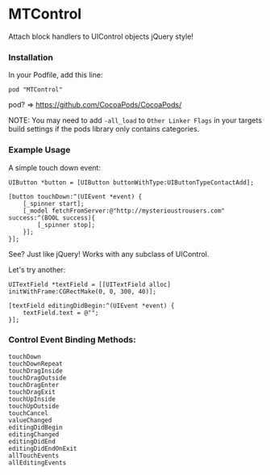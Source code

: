 MTControl
=========

Attach block handlers to UIControl objects jQuery style!

### Installation

In your Podfile, add this line:

    pod "MTControl"

pod? => https://github.com/CocoaPods/CocoaPods/

NOTE: You may need to add `-all_load` to `Other Linker Flags` in your targets build settings if the pods library only contains categories.

### Example Usage

A simple touch down event:

	UIButton *button = [UIButton buttonWithType:UIButtonTypeContactAdd];
	
	[button touchDown:^(UIEvent *event) {
		[_spinner start];
		[_model fetchFromServer:@"http://mysterioustrousers.com" success:^(BOOL success){
			[_spinner stop];
		}];
	}];

See? Just like jQuery! Works with any subclass of UIControl.

Let's try another:

	UITextField *textField = [[UITextField alloc] initWithFrame:CGRectMake(0, 0, 300, 40)];
	
	[textField editingDidBegin:^(UIEvent *event) {
		textField.text = @"";
	}];

### Control Event Binding Methods:

	touchDown
	touchDownRepeat
	touchDragInside
	touchDragOutside
	touchDragEnter
	touchDragExit
	touchUpInside
	touchUpOutside
	touchCancel
	valueChanged
	editingDidBegin
	editingChanged
	editingDidEnd
	editingDidEndOnExit
	allTouchEvents
	allEditingEvents